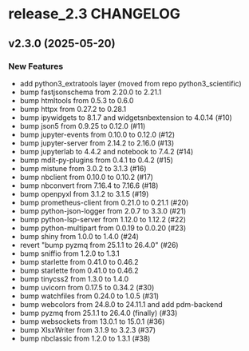 # release_2.3 CHANGELOG

## v2.3.0 (2025-05-20)

### New Features

- add python3_extratools layer (moved from repo python3_scientific)
- bump fastjsonschema from 2.20.0 to 2.21.1
- bump htmltools from 0.5.3 to 0.6.0
- bump httpx from 0.27.2 to 0.28.1
- bump ipywidgets to 8.1.7 and widgetsnbextension to 4.0.14 (#10)
- bump json5 from 0.9.25 to 0.12.0 (#11)
- bump jupyter-events from 0.10.0 to 0.12.0 (#12)
- bump jupyter-server from 2.14.2 to 2.16.0 (#13)
- bump jupyterlab to 4.4.2 and notebook to 7.4.2 (#14)
- bump mdit-py-plugins from 0.4.1 to 0.4.2 (#15)
- bump mistune from 3.0.2 to 3.1.3 (#16)
- bump nbclient from 0.10.0 to 0.10.2 (#17)
- bump nbconvert from 7.16.4 to 7.16.6 (#18)
- bump openpyxl from 3.1.2 to 3.1.5 (#19)
- bump prometheus-client from 0.21.0 to 0.21.1 (#20)
- bump python-json-logger from 2.0.7 to 3.3.0 (#21)
- bump python-lsp-server from 1.12.0 to 1.12.2 (#22)
- bump python-multipart from 0.0.19 to 0.0.20 (#23)
- bump shiny from 1.0.0 to 1.4.0 (#24)
- revert "bump pyzmq from 25.1.1 to 26.4.0" (#26)
- bump sniffio from 1.2.0 to 1.3.1
- bump starlette from 0.41.0 to 0.46.2
- bump starlette from 0.41.0 to 0.46.2
- bump tinycss2 from 1.3.0 to 1.4.0
- bump uvicorn from 0.17.5 to 0.34.2 (#30)
- bump watchfiles from 0.24.0 to 1.0.5 (#31)
- bump webcolors from 24.8.0 to 24.11.1 and add pdm-backend
- bump pyzmq from 25.1.1 to 26.4.0 (finally) (#33)
- bump websockets from 13.0.1 to 15.0.1 (#36)
- bump XlsxWriter from 3.1.9 to 3.2.3 (#37)
- bump nbclassic from 1.2.0 to 1.3.1 (#38)


